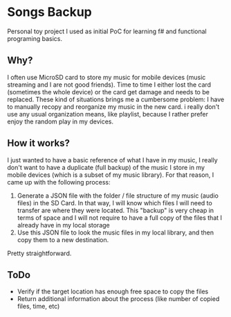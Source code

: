 ﻿# Songs Backup
Personal toy project I used as initial PoC for learning f# and functional programing basics.

## Why?

I often use MicroSD card to store my music for mobile devices (music streaming and I are not good friends). Time to time I either lost the card (sometimes the whole device) or the card get damage and needs to be replaced. These kind of situations brings me a cumbersome problem: I have to manually recopy and reorganize my music in the new card. i really don't use any usual organization means, like playlist, because I rather prefer enjoy the random play in my devices.

## How it works?

I just wanted to have a basic reference of what I have in my music, I really don't want to have a duplicate (full backup) of the music I store in my mobile devices (which is a subset of my music library). For that reason, I came up with the following process:

1. Generate a JSON file with the folder / file structure of my music (audio files) in the SD Card. In that way, I will know which files I will need to transfer are where they were located. This "backup" is very cheap in terms of space and I will not require to have a full copy of the files that I already have in my local storage
2. Use this JSON file to look the music files in my local library, and then copy them to a new destination.

Pretty straightforward. 

## ToDo

 - Verify if the target location has enough free space to copy the files
 - Return additional information about the process (like number of copied files, time, etc)

    